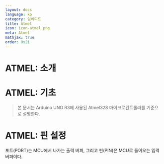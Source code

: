 ```yaml
---
layout: docs
language: ko
category: 임베디드
title: Atmel
icon: icon-atmel.png
meta: Atmel
mathjax: true
order: 0x21
---
```

# ATMEL: 소개

# ATMEL: 기초
> 본 문서는 Arduino UNO R3에 사용된 Atmel328 마이크로컨트롤러를 기준으로 설명한다.

# ATMEL: 핀 설정
포트(PORT)는 MCU에서 나가는 출력 버퍼, 그리고 핀(PIN)은 MCU로 들어오는 입력 버퍼이다.